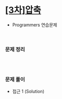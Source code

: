 # [[3차]압축](https://programmers.co.kr/learn/courses/30/lessons/17684)
- Programmers 연습문제  
<br><br>

### 문제 정리

  <br><br>

### 문제 풀이
- 접근 1 (Solution)
    

   
